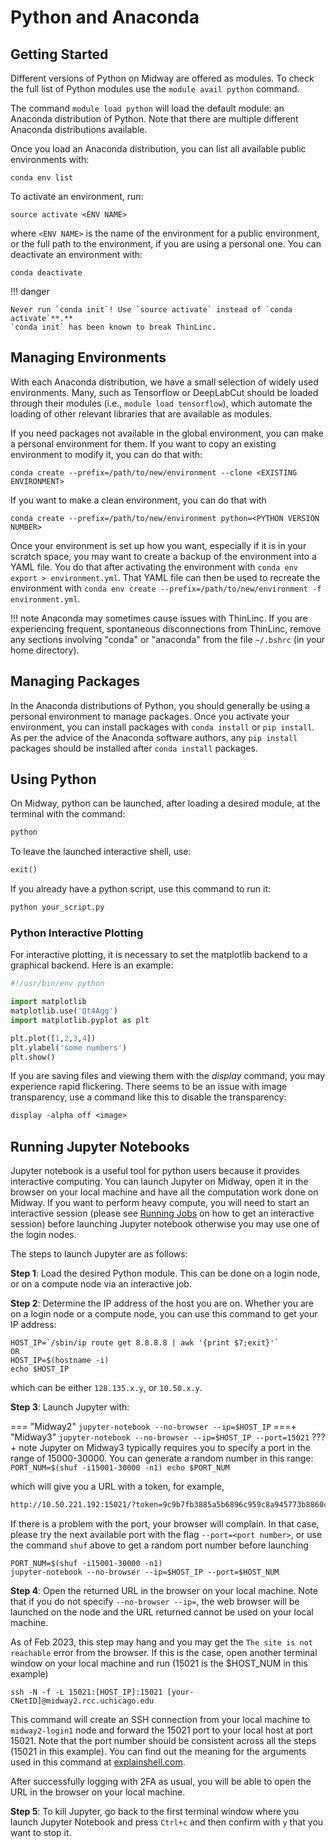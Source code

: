 # Python and Anaconda

## Getting Started

Different versions of Python on Midway are offered as modules. To check the full list of Python modules
use the `module avail python` command.

The command `module load python` will load the default module: an Anaconda distribution
of Python. Note that there are multiple different Anaconda distributions available.  

Once you load an Anaconda distribution, you can list all available public environments with:
```
conda env list  
```
To activate an environment, run:
```
source activate <ENV NAME>
```
where `<ENV NAME>` is the name of the environment for a public environment,
or the full path to the environment, if you are using a personal one. You can deactivate an environment
with:
 ```
 conda deactivate
 ```

!!! danger

    Never run `conda init`! Use `source activate` instead of `conda activate`**.**
    `conda init` has been known to break ThinLinc.

## Managing Environments

With each Anaconda distribution, we have a small selection of widely used environments. Many, such as
Tensorflow or DeepLabCut should be loaded through their modules (i.e., `module load tensorflow`), which automate the loading of other
relevant libraries that are available as modules.

If you need packages not available in the global environment, you can make a personal environment for
them. If you want to copy an existing environment to modify it, you can do that with:
```
conda create --prefix=/path/to/new/environment --clone <EXISTING ENVIRONMENT>
``` 
If you want to make a clean environment, you can do that with
```
conda create --prefix=/path/to/new/environment python=<PYTHON VERSION NUMBER>
```

Once your environment is set up how you want, especially if it is in your scratch space, you may want
to create a backup of the environment into a YAML file. You do that after activating the environment
with `conda env export > environment.yml`. That YAML file can then be used to recreate the environment
with `conda env create --prefix=/path/to/new/environment -f environment.yml`.

!!! note
    Anaconda may sometimes cause issues with ThinLinc. If you are experiencing frequent, spontaneous disconnections from ThinLinc, remove any sections involving "conda" or "anaconda" from the file `~/.bshrc` (in your home directory).
    
## Managing Packages

In the Anaconda distributions of Python, you should generally be using a personal environment to manage
packages. Once you activate your environment, you can install packages with `conda install` or
`pip install`. As per the advice of the Anaconda software authors, any  `pip install` packages
should be installed after `conda install` packages.


## Using Python

On Midway, python can be launched, after loading a desired module, at the terminal with the command:

```default
python
```

To leave the launched interactive shell, use:

```default
exit()
```

If you already have a python script, use this command to run it:

```default
python your_script.py
```

### Python Interactive Plotting

For interactive plotting, it is necessary to set the matplotlib backend to a
graphical backend. Here is an example:

```python
#!/usr/bin/env python

import matplotlib
matplotlib.use('Qt4Agg')
import matplotlib.pyplot as plt

plt.plot([1,2,3,4])
plt.ylabel('some numbers')
plt.show()
```

If you are saving files and viewing them with the *display* command, you may
experience rapid flickering. There seems to be an issue with image
transparency, use a command like this to disable the transparency:

```default
display -alpha off <image>
```

## Running Jupyter Notebooks

Jupyter notebook is a useful tool for python users because it provides
interactive computing. You can launch Jupyter on Midway, open it in the
browser on your local machine and have all the computation work done
on Midway. If you want to perform heavy compute, you will need to start an interactive session (please see
[Running Jobs](/midway23/midway_submitting_jobs) on how to get an interactive session)
before launching Jupyter notebook otherwise you may use one of the login nodes.

The steps to launch Jupyter are as follows:

**Step 1**: Load the desired Python module. This can be done on a login node, or on a compute node via an interactive job.

**Step 2**: Determine the IP address of the host you are on. Whether you are on a login node or a compute node,
you can use this command to get your IP address:

```
HOST_IP=`/sbin/ip route get 8.8.8.8 | awk '{print $7;exit}'`
OR
HOST_IP=$(hostname -i)
echo $HOST_IP
```
which can be either `128.135.x.y`, or `10.50.x.y`.

**Step 3**: Launch Jupyter with:

=== "Midway2"
    ```
    jupyter-notebook --no-browser --ip=$HOST_IP
    ```
===+ "Midway3"
    ```
    jupyter-notebook --no-browser --ip=$HOST_IP --port=15021
    ```
    ???+ note
        Jupyter on Midway3 typically requires you to specify a port in the range of 15000-30000. You can
        generate a random number in this range:
        ```
        PORT_NUM=$(shuf -i15001-30000 -n1)
        echo $PORT_NUM
        ```

which will give you a URL with a token, for example,

```default
http://10.50.221.192:15021/?token=9c9b7fb3885a5b6896c959c8a945773b8860c6e2e0bad629
```

If there is a problem with the port, your browser will complain. In that case, please try the next available port
with the flag `--port=<port number>`, or use the command `shuf`  above to get a random port number before launching
```
PORT_NUM=$(shuf -i15001-30000 -n1)
jupyter-notebook --no-browser --ip=$HOST_IP --port=$HOST_NUM
```

**Step 4**: Open the returned URL in the browser on your local machine. Note that if you do
not specify `--no-browser --ip=`, the web browser will be launched on the node and
the URL returned cannot be used on your local machine.

As of Feb 2023, this step may hang and you may get the `The site is not reachable` error from the browser.
If this is the case, open another terminal window on your local machine and run (15021 is the $HOST_NUM in this example)

```
ssh -N -f -L 15021:[HOST_IP]:15021 [your-CNetID]@midway2.rcc.uchicago.edu
```
This command will create an SSH connection from your local machine to `midway2-login1` node and forward the 15021 port
to your local host at port 15021. Note that the port number should be consistent across all the steps (15021 in this example).
You can find out the meaning for the arguments used in this command at [explainshell.com](https://explainshell.com).

After successfully logging with 2FA as usual, you will be able to open the URL in the browser on your local machine.

**Step 5**: To kill Jupyter, go back to the first terminal window where you launch Jupyter Notebook
and press `Ctrl+c` and then confirm with `y` that you want to stop it.


